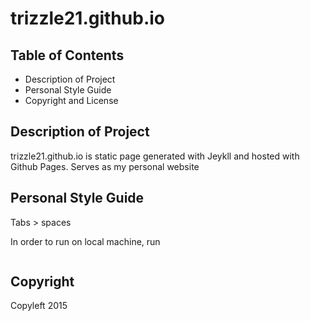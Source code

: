 # trizzle21.github.io

## Table of Contents

 * Description of Project
 * Personal Style Guide
 * Copyright and License 


## Description of Project

trizzle21.github.io is static page generated with Jeykll and hosted with Github Pages. Serves as my personal website

## Personal Style Guide

Tabs > spaces

In order to run on local machine, run 

```jekyll serve
```
## Copyright

Copyleft 2015

